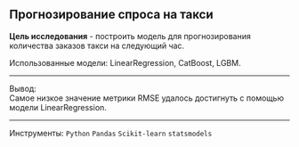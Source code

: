 ## Прогнозирование спроса на такси
**Цель исследования** - построить модель для прогнозирования количества заказов такси на следующий час.<br>

Использованные модели: LinearRegression, CatBoost, LGBM.
___
Вывод:<br>
Самое низкое значение метрики RMSE удалось достигнуть с помощью модели LinearRegression.
___
Инструменты:
`Python`
`Pandas`
`Scikit-learn`
`statsmodels`
